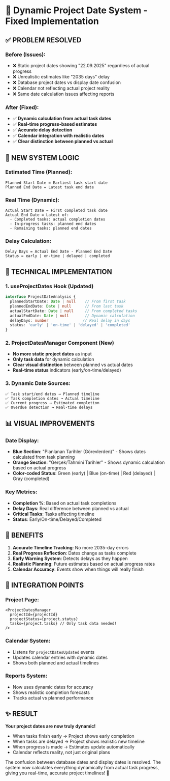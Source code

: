 # 🔄 Dynamic Project Date System - Fixed Implementation

## ✅ PROBLEM RESOLVED

### **Before (Issues):**
- ❌ Static project dates showing "22.09.2025" regardless of actual progress
- ❌ Unrealistic estimates like "2035 days" delay
- ❌ Database project dates vs display date confusion
- ❌ Calendar not reflecting actual project reality
- ❌ Same date calculation issues affecting reports

### **After (Fixed):**
- ✅ **Dynamic calculation from actual task dates**
- ✅ **Real-time progress-based estimates** 
- ✅ **Accurate delay detection**
- ✅ **Calendar integration with realistic dates**
- ✅ **Clear distinction between planned vs actual**

## 🎯 NEW SYSTEM LOGIC

### **Estimated Time (Planned):**
```
Planned Start Date = Earliest task start date
Planned End Date = Latest task end date
```

### **Real Time (Dynamic):**
```
Actual Start Date = First completed task date
Actual End Date = Latest of:
  - Completed tasks: actual completion dates
  - In-progress tasks: planned end dates  
  - Remaining tasks: planned end dates
```

### **Delay Calculation:**
```
Delay Days = Actual End Date - Planned End Date
Status = early | on-time | delayed | completed
```

## 🔧 TECHNICAL IMPLEMENTATION

### **1. useProjectDates Hook (Updated)**
```typescript
interface ProjectDateAnalysis {
  plannedStartDate: Date | null    // From first task
  plannedEndDate: Date | null      // From last task  
  actualStartDate: Date | null     // From completed tasks
  actualEndDate: Date | null       // Dynamic calculation
  delayDays: number               // Real delay in days
  status: 'early' | 'on-time' | 'delayed' | 'completed'
}
```

### **2. ProjectDatesManager Component (New)**
- **No more static project dates** as input
- **Only task data** for dynamic calculation
- **Clear visual distinction** between planned vs actual dates
- **Real-time status** indicators (early/on-time/delayed)

### **3. Dynamic Date Sources:**
```
✅ Task start/end dates → Planned timeline
✅ Task completion dates → Actual timeline  
✅ Current progress → Estimated completion
✅ Overdue detection → Real-time delays
```

## 📊 VISUAL IMPROVEMENTS

### **Date Display:**
- **Blue Section**: "Planlanan Tarihler (Görevlerden)" - Shows dates calculated from task planning
- **Orange Section**: "Gerçek/Tahmini Tarihler" - Shows dynamic calculation based on actual progress
- **Color-coded Status**: Green (early) | Blue (on-time) | Red (delayed) | Gray (completed)

### **Key Metrics:**
- **Completion %**: Based on actual task completions
- **Delay Days**: Real difference between planned vs actual
- **Critical Tasks**: Tasks affecting timeline
- **Status**: Early/On-time/Delayed/Completed

## 🚀 BENEFITS

1. **Accurate Timeline Tracking**: No more 2035-day errors
2. **Real Progress Reflection**: Dates change as tasks complete
3. **Early Warning System**: Detects delays as they happen
4. **Realistic Planning**: Future estimates based on actual progress rates
5. **Calendar Accuracy**: Events show when things will really finish

## 🔄 INTEGRATION POINTS

### **Project Page:**
```tsx
<ProjectDatesManager
  projectId={projectId}
  projectStatus={project.status}
  tasks={project.tasks} // Only task data needed!
/>
```

### **Calendar System:**
- Listens for `projectDatesUpdated` events
- Updates calendar entries with dynamic dates
- Shows both planned and actual timelines

### **Reports System:**
- Now uses dynamic dates for accuracy
- Shows realistic completion forecasts
- Tracks actual vs planned performance

## ✨ RESULT

**Your project dates are now truly dynamic!**
- When tasks finish early → Project shows early completion
- When tasks are delayed → Project shows realistic new timeline  
- When progress is made → Estimates update automatically
- Calendar reflects reality, not just original plans

The confusion between database dates and display dates is resolved. The system now calculates everything dynamically from actual task progress, giving you real-time, accurate project timelines! 🎯
